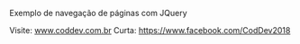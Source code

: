 Exemplo de navegação de páginas com JQuery

Visite: www.coddev.com.br
Curta: https://www.facebook.com/CodDev2018
